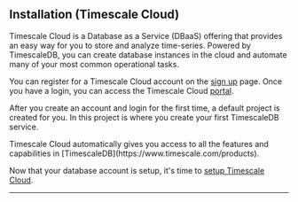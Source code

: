 ## Installation (Timescale Cloud)

Timescale Cloud is a Database as a Service (DBaaS) offering that provides
an easy way for you to store and analyze time-series.
Powered by TimescaleDB, you can create database instances in the cloud
and automate many of your most common operational tasks.

You can register for a Timescale Cloud account on the
[sign up][sign-up] page. Once you have a login, you can access
the Timescale Cloud [portal][portal].

After you create an account and login for the first time,
a default project is created for you. In this project is where
you create your first TimescaleDB service.

<highlight type="tip">
Timescale Cloud automatically gives you access to all the features
and capabilities in [TimescaleDB](https://www.timescale.com/products).
</highlight>

Now that your database account is setup, it's time to
[setup Timescale Cloud][timescale-cloud-setup].

---

[sign-up]: https://www.timescale.com/cloud-signup
[portal]: http://portal.timescale.cloud
[timescale-features]: https://www.timescale.com/products
[timescale-cloud-setup]: /timescale-cloud/:currentVersion:/create-a-service
[intercom]: https://kb.timescale.cloud/
[contact]: https://www.timescale.com/contact
[slack]: https://slack.timescale.com/
